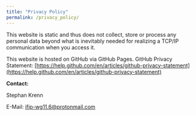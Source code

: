 ```yaml
---
title: "Privacy Policy"
permalink: /privacy_policy/
---
```


This website is static and thus does not collect, store or process any personal data beyond what is inevitably needed for realizing a TCP/IP communication when you access it.

This website is hosted on GitHub via GitHub Pages. GitHub Privacy Statement: [https://help.github.com/en/articles/github-privacy-statement](https://help.github.com/en/articles/github-privacy-statement)

**Contact:**

Stephan Krenn<br />

E-Mail: [ifip-wg11.6@protonmail.com](mailto:ifip-wg11.6@protonmail.com)<br />